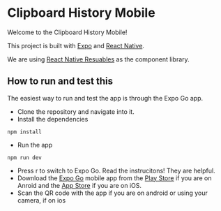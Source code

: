# Clipboard History Mobile

Welcome to the Clipboard History Mobile!

This project is built with [Expo](https://expo.dev/) and [React Native](https://reactnative.dev/).

We are using [React Native Resuables](https://rnr-docs.vercel.app/getting-started/introduction/) as the component library.

## How to run and test this

The easiest way to run and test the app is through the Expo Go app.

- Clone the repository and navigate into it.
- Install the dependencies
```
npm install
```
- Run the app
```
npm run dev
```
- Press r to switch to Expo Go. Read the instrucitons! They are helpful.
- Download the [Expo Go](https://expo.dev/go) mobile app from the [Play Store](https://play.google.com/store/apps/details?id=host.exp.exponent) if you are on Anroid and the [App Store](https://apps.apple.com/us/app/expo-go/id982107779) if you are on iOS.
- Scan the QR code with the app if you are on android or using your camera, if on ios
